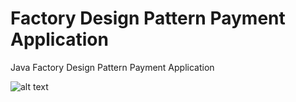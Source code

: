Factory Design Pattern Payment Application
===============

Java Factory Design Pattern Payment Application

![alt text](http://31.media.tumblr.com/0fb340d8e6dc14f5e1615fbd5b0249e1/tumblr_mwdevikHRq1qmkodao1_500.png "UML Diagram")
